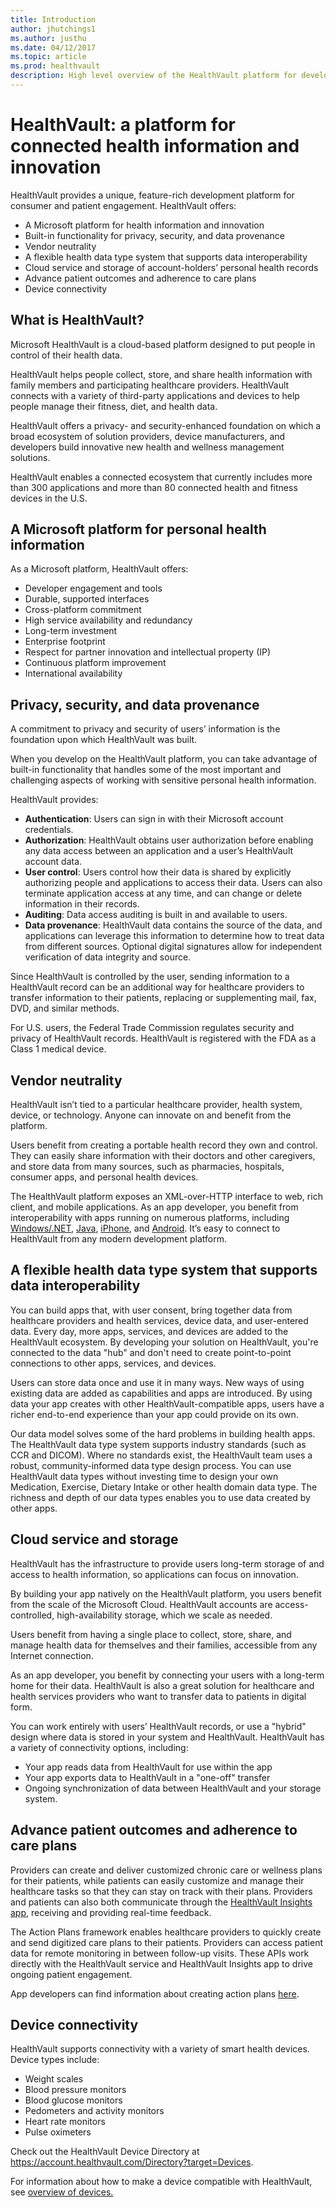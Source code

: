 ```yaml
---
title: Introduction
author: jhutchings1
ms.author: justhu
ms.date: 04/12/2017
ms.topic: article
ms.prod: healthvault
description: High level overview of the HealthVault platform for developers and business decision makers. 
---
```


HealthVault: a platform for connected health information and innovation
=======================================================================

HealthVault provides a unique, feature-rich development platform for consumer and patient engagement. HealthVault offers:

-   A Microsoft platform for health information and innovation
-   Built-in functionality for privacy, security, and data provenance
-   Vendor neutrality
-   A flexible health data type system that supports data interoperability
-   Cloud service and storage of account-holders’ personal health records
-   Advance patient outcomes and adherence to care plans
-   Device connectivity

What is HealthVault?
--------------------

Microsoft HealthVault is a cloud-based platform designed to put people in control of their health data.

HealthVault helps people collect, store, and share health information with family members and participating healthcare providers. HealthVault connects with a variety of third-party applications and devices to help people manage their fitness, diet, and health data.

HealthVault offers a privacy- and security-enhanced foundation on which a broad ecosystem of solution providers, device manufacturers, and developers build innovative new health and wellness management solutions.

HealthVault enables a connected ecosystem that currently includes more than 300 applications and more than 80 connected health and fitness devices in the U.S.

A Microsoft platform for personal health information
----------------------------------------------------

As a Microsoft platform, HealthVault offers:

-   Developer engagement and tools
-   Durable, supported interfaces
-   Cross-platform commitment
-   High service availability and redundancy
-   Long-term investment
-   Enterprise footprint
-   Respect for partner innovation and intellectual property (IP)
-   Continuous platform improvement
-   International availability

Privacy, security, and data provenance
--------------------------------------

A commitment to privacy and security of users’ information is the foundation upon which HealthVault was built.

When you develop on the HealthVault platform, you can take advantage of built-in functionality that handles some of the most important and challenging aspects of working with sensitive personal health information.

HealthVault provides:

-   **Authentication**: Users can sign in with their Microsoft account credentials.
-   **Authorization**: HealthVault obtains user authorization before enabling any data access between an application and a user’s HealthVault account data.
-   **User control**: Users control how their data is shared by explicitly authorizing people and applications to access their data. Users can also terminate application access at any time, and can change or delete information in their records.
-   **Auditing**: Data access auditing is built in and available to users.
-   **Data provenance**: HealthVault data contains the source of the data, and applications can leverage this information to determine how to treat data from different sources. Optional digital signatures allow for independent verification of data integrity and source.

Since HealthVault is controlled by the user, sending information to a HealthVault record can be an additional way for healthcare providers to transfer information to their patients, replacing or supplementing mail, fax, DVD, and similar methods.

For U.S. users, the Federal Trade Commission regulates security and privacy of HealthVault records. HealthVault is registered with the FDA as a Class 1 medical device.

Vendor neutrality
-----------------

HealthVault isn’t tied to a particular healthcare provider, health system, device, or technology. Anyone can innovate on and benefit from the platform.

Users benefit from creating a portable health record they own and control. They can easily share information with their doctors and other caregivers, and store data from many sources, such as pharmacies, hospitals, consumer apps, and personal health devices.

The HealthVault platform exposes an XML-over-HTTP interface to web, rich client, and mobile applications. As an app developer, you benefit from interoperability with apps running on numerous platforms, including [Windows/.NET](https://www.microsoft.com/download/en/details.aspx?displaylang=en&id=3418), [Java](http://healthvaultjavalib.codeplex.com/), [iPhone](https://github.com/microsoft-hsg/HealthVault-Mobile-iOS-Library), and [Android](http://healthvaultjavalib.codeplex.com/). It’s easy to connect to HealthVault from any modern development platform.

A flexible health data type system that supports data interoperability
----------------------------------------------------------------------

You can build apps that, with user consent, bring together data from healthcare providers and health services, device data, and user-entered data. Every day, more apps, services, and devices are added to the HealthVault ecosystem. By developing your solution on HealthVault, you're connected to the data "hub" and don't need to create point-to-point connections to other apps, services, and devices.

Users can store data once and use it in many ways. New ways of using existing data are added as capabilities and apps are introduced. By using data your app creates with other HealthVault-compatible apps, users have a richer end-to-end experience than your app could provide on its own.

Our data model solves some of the hard problems in building health apps. The HealthVault data type system supports industry standards (such as CCR and DICOM). Where no standards exist, the HealthVault team uses a robust, community-informed data type design process. You can use HealthVault data types without investing time to design your own Medication, Exercise, Dietary Intake or other health domain data type. The richness and depth of our data types enables you to use data created by other apps.

Cloud service and storage
-------------------------

HealthVault has the infrastructure to provide users long-term storage of and access to health information, so applications can focus on innovation.

By building your app natively on the HealthVault platform, you users benefit from the scale of the Microsoft Cloud. HealthVault accounts are access-controlled, high-availability storage, which we scale as needed.

Users benefit from having a single place to collect, store, share, and manage health data for themselves and their families, accessible from any Internet connection.

As an app developer, you benefit by connecting your users with a long-term home for their data. HealthVault is also a great solution for healthcare and health services providers who want to transfer data to patients in digital form.

You can work entirely with users’ HealthVault records, or use a "hybrid" design where data is stored in your system and HealthVault. HealthVault has a variety of connectivity options, including:

-   Your app reads data from HealthVault for use within the app
-   Your app exports data to HealthVault in a "one-off" transfer
-   Ongoing synchronization of data between HealthVault and your storage system.

Advance patient outcomes and adherence to care plans
----------------------------------------------------

Providers can create and deliver customized chronic care or wellness plans for their patients, while patients can easily customize and manage their healthcare tasks so that they can stay on track with their plans. Providers and patients can also both communicate through the [HealthVault Insights app](https://go.microsoft.com/fwlink/?linkid=841211), receiving and providing real-time feedback.

The Action Plans framework enables healthcare providers to quickly create and send digitized care plans to their patients. Providers can access patient data for remote monitoring in between follow-up visits.
These APIs work directly with the HealthVault service and HealthVault Insights app to drive ongoing patient engagement.

App developers can find information about creating action plans [here](/healthvault/scenarios/action-plans).

Device connectivity
-------------------

HealthVault supports connectivity with a variety of smart health devices. Device types include:

-   Weight scales
-   Blood pressure monitors
-   Blood glucose monitors
-   Pedometers and activity monitors
-   Heart rate monitors
-   Pulse oximeters

Check out the HealthVault Device Directory at <https://account.healthvault.com/Directory?target=Devices>.

For information about how to make a device compatible with HealthVault, see <a href="/healthvault/concepts/device-driver-kit/device-overview" id="PageContent_13982_2">overview of devices.</a>
